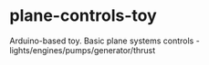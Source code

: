 # plane-controls-toy
Arduino-based toy. Basic plane systems controls - lights/engines/pumps/generator/thrust
